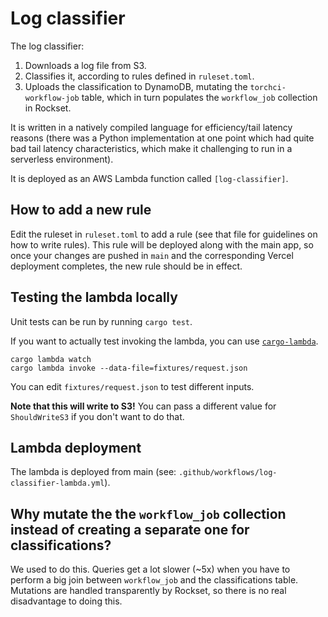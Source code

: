 # Log classifier

The log classifier:

1. Downloads a log file from S3.
2. Classifies it, according to rules defined in `ruleset.toml`.
3. Uploads the classification to DynamoDB, mutating the `torchci-workflow-job`
   table, which in turn populates the `workflow_job` collection in Rockset.

It is written in a natively compiled language for efficiency/tail latency
reasons (there was a Python implementation at one point which had quite bad tail
latency characteristics, which make it challenging to run in a serverless
environment).

It is deployed as an AWS Lambda function called `[log-classifier]`.

## How to add a new rule

Edit the ruleset in `ruleset.toml` to add a rule (see that file for guidelines
on how to write rules). This rule will be deployed along with the main app, so
once your changes are pushed in `main` and the corresponding Vercel deployment
completes, the new rule should be in effect.

## Testing the lambda locally

Unit tests can be run by running `cargo test`.

If you want to actually test invoking the lambda, you can use [`cargo-lambda`].

```
cargo lambda watch
cargo lambda invoke --data-file=fixtures/request.json
```

You can edit `fixtures/request.json` to test different inputs.

**Note that this will write to S3!** You can pass a different value for
`ShouldWriteS3` if you don't want to do that.

## Lambda deployment

The lambda is deployed from main (see:
`.github/workflows/log-classifier-lambda.yml`).

## Why mutate the the `workflow_job` collection instead of creating a separate one for classifications?

We used to do this. Queries get a lot slower (~5x) when you have to perform a
big join between `workflow_job` and the classifications table. Mutations are
handled transparently by Rockset, so there is no real disadvantage to doing
this.

[`log-classifier`]: https://us-east-1.console.aws.amazon.com/lambda/home?region=us-east-1#/functions/log_classifier?tab=monitoring
[`cargo-lambda`]: https://www.cargo-lambda.info/
